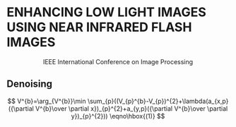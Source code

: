 # ENHANCING LOW LIGHT IMAGES USING NEAR INFRARED FLASH IMAGES

<p align='center'> IEEE International Conference on Image Processing</p>

## Denoising

$$
V^{b}=\arg_{V^{b}}\min
\sum_{p}((V_{p}^{b}-V_{p})^{2}+\lambda(a_{x,p}({\partial V^{b}\over
\partial x})_{p}^{2}+a_{y,p}({\partial V^{b}\over \partial y})_{p}^{2}))
\eqno\hbox{(1)}
$$
